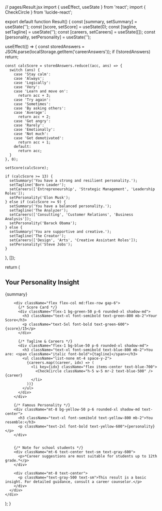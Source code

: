 // pages/Result.jsx
import { useEffect, useState } from 'react';
import { CheckCircle } from 'lucide-react';

export default function Result() {
  const [summary, setSummary] = useState('');
  const [score, setScore] = useState(0);
  const [tagline, setTagline] = useState('');
  const [careers, setCareers] = useState([]);
  const [personality, setPersonality] = useState('');

  useEffect(() => {
    const storedAnswers = JSON.parse(localStorage.getItem('careerAnswers'));
    if (!storedAnswers) return;

    const calcScore = storedAnswers.reduce((acc, ans) => {
      switch (ans) {
        case 'Stay calm':
        case 'Always':
        case 'Logically':
        case 'Very':
        case 'Learn and move on':
          return acc + 3;
        case 'Try again':
        case 'Sometimes':
        case 'By asking others':
        case 'Average':
          return acc + 2;
        case 'Get angry':
        case 'Rarely':
        case 'Emotionally':
        case 'Not much':
        case 'Get demotivated':
          return acc + 1;
        default:
          return acc;
      }
    }, 0);

    setScore(calcScore);

    if (calcScore >= 13) {
      setSummary('You have a strong and resilient personality.');
      setTagline('Born Leader');
      setCareers(['Entrepreneurship', 'Strategic Management', 'Leadership Roles']);
      setPersonality('Elon Musk');
    } else if (calcScore >= 9) {
      setSummary('You have a balanced personality.');
      setTagline('The Analyzer');
      setCareers(['Consulting', 'Customer Relations', 'Business Analysis']);
      setPersonality('Barack Obama');
    } else {
      setSummary('You are supportive and creative.');
      setTagline('The Creator');
      setCareers(['Design', 'Arts', 'Creative Assistant Roles']);
      setPersonality('Steve Jobs');
    }
  }, []);

  return (
    <div className="min-h-screen flex items-center justify-center bg-gradient-to-r from-green-100 to-blue-100 p-6">
      <div className="w-full max-w-3xl bg-white p-8 rounded-2xl shadow-xl">
        <h2 className="text-3xl font-bold text-center text-green-700 mb-2">Your Personality Insight</h2>
        <p className="text-center text-lg text-gray-600 mb-6">{summary}</p>

        <div className="flex flex-col md:flex-row gap-6">
          {/* Score Card */}
          <div className="flex-1 bg-green-50 p-6 rounded-xl shadow-md">
            <h3 className="text-xl font-semibold text-green-800 mb-2">Your Score</h3>
            <p className="text-5xl font-bold text-green-600">{score}/15</p>
          </div>

          {/* Tagline & Careers */}
          <div className="flex-1 bg-blue-50 p-6 rounded-xl shadow-md">
            <h3 className="text-xl font-semibold text-blue-800 mb-2">You are: <span className="italic font-bold">{tagline}</span></h3>
            <ul className="list-none mt-4 space-y-2">
              {careers.map((career, idx) => (
                <li key={idx} className="flex items-center text-blue-700">
                  <CheckCircle className="h-5 w-5 mr-2 text-blue-500" /> {career}
                </li>
              ))}
            </ul>
          </div>
        </div>

        {/* Famous Personality */}
        <div className="mt-8 bg-yellow-50 p-6 rounded-xl shadow-md text-center">
          <h3 className="text-xl font-semibold text-yellow-800 mb-2">You resemble:</h3>
          <p className="text-2xl font-bold text-yellow-600">{personality}</p>
        </div>


        {/* Note for school students */}
        <div className="mt-6 text-center text-sm text-gray-600">
          <p>*Career suggestions are most suitable for students up to 12th grade.*</p>
        </div>

        <div className="mt-8 text-center">
          <p className="text-gray-500 text-sm">This result is a basic insight. For detailed guidance, consult a career counselor.</p>
        </div>
      </div>
    </div>
  );
}
